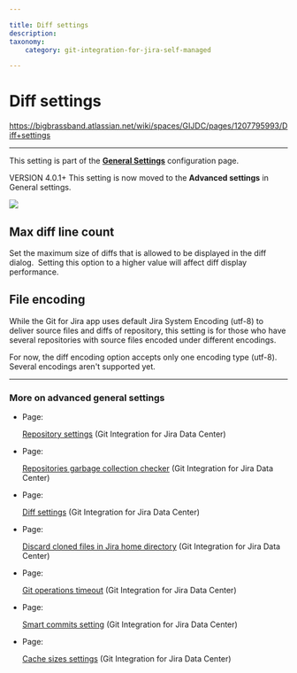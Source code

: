 ```yaml
---

title: Diff settings
description:
taxonomy:
    category: git-integration-for-jira-self-managed

---
```


# Diff settings

<https://bigbrassband.atlassian.net/wiki/spaces/GIJDC/pages/1207795993/Diff+settings>

* * *

This setting is part of the [**General Settings**](/wiki/spaces/GIJDC/pages/966852655/General+Settings) configuration page.

VERSION 4.0.1+ This setting is now moved to the **Advanced settings** in General settings.

![](https://bigbrassband.atlassian.net/wiki/download/thumbnails/1207795993/gitserver-gencfg-adv-diff-count-encoding.png?version=1&modificationDate=1647775224812&cacheVersion=1&api=v2&width=680&height=159)

## Max diff line count

Set the maximum size of diffs that is allowed to be displayed in the diff dialog.  Setting this option to a higher value will affect diff display performance.

## File encoding

While the Git for Jira app uses default Jira System Encoding (utf-8) to deliver source files and diffs of repository, this setting is for those who have several repositories with source files encoded under different encodings.

For now, the diff encoding option accepts only one encoding type (utf-8).  Several encodings aren't supported yet.

* * *

### More on advanced general settings

*   Page:
    
    [Repository settings](/wiki/spaces/GIJDC/pages/1207795977/Repository+settings) (Git Integration for Jira Data Center)
    
*   Page:
    
    [Repositories garbage collection checker](/wiki/spaces/GIJDC/pages/1207828777/Repositories+garbage+collection+checker) (Git Integration for Jira Data Center)
    
*   Page:
    
    [Diff settings](/wiki/spaces/GIJDC/pages/1207795993/Diff+settings) (Git Integration for Jira Data Center)
    
*   Page:
    
    [Discard cloned files in Jira home directory](/wiki/spaces/GIJDC/pages/1207828796/Discard+cloned+files+in+Jira+home+directory) (Git Integration for Jira Data Center)
    
*   Page:
    
    [Git operations timeout](/wiki/spaces/GIJDC/pages/1207828815/Git+operations+timeout) (Git Integration for Jira Data Center)
    
*   Page:
    
    [Smart commits setting](/wiki/spaces/GIJDC/pages/1207828834/Smart+commits+setting) (Git Integration for Jira Data Center)
    
*   Page:
    
    [Cache sizes settings](/wiki/spaces/GIJDC/pages/1207828850/Cache+sizes+settings) (Git Integration for Jira Data Center)